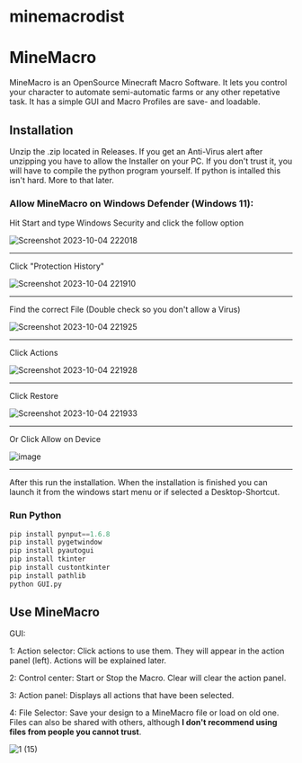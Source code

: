 # minemacrodist

# MineMacro

MineMacro is an OpenSource Minecraft Macro Software. It lets you control your character to automate semi-automatic farms or any other repetative task. It has a simple GUI and Macro Profiles are save- and loadable. 


## Installation

Unzip the .zip located in Releases. If you get an Anti-Virus alert after unzipping you have to allow the Installer on your PC. If you don't trust it, you will have to compile the python program yourself. If python is intalled this isn't hard. More to that later.


### Allow MineMacro on Windows Defender (Windows 11):

Hit Start and type Windows Security and click the follow option

![Screenshot 2023-10-04 222018](https://github.com/NightCraftHD/minemacrodist/assets/66378341/1cde08e1-e85a-4ead-9ea5-12bf6301a58d)

---------------------------------------------------------------------------------------------------------------------

Click "Protection History"

![Screenshot 2023-10-04 221910](https://github.com/NightCraftHD/minemacrodist/assets/66378341/86cab4b0-b0a0-4adc-baae-9fe7bfdf5097)

---------------------------------------------------------------------------------------------------------------------

Find the correct File (Double check so you don't allow a Virus)

![Screenshot 2023-10-04 221925](https://github.com/NightCraftHD/minemacrodist/assets/66378341/80b0c8f4-8de0-4974-bd1f-1c81e612a4b3)

---------------------------------------------------------------------------------------------------------------------

Click Actions

![Screenshot 2023-10-04 221928](https://github.com/NightCraftHD/minemacrodist/assets/66378341/bc42b356-eeca-4f88-a442-5f6d438e87d6)

---------------------------------------------------------------------------------------------------------------------

Click Restore

![Screenshot 2023-10-04 221933](https://github.com/NightCraftHD/minemacrodist/assets/66378341/490a1f61-9ac2-45ef-b3fa-3bcc6918ce4c)

---------------------------------------------------------------------------------------------------------------------

Or Click Allow on Device

![image](https://github.com/NightCraftHD/minemacrodist/assets/66378341/24398c9f-041e-4703-a67e-9d04049e5c38)

---------------------------------------------------------------------------------------------------------------------

After this run the installation. When the installation is finished you can launch it from the windows start menu or if selected a Desktop-Shortcut.


### Run Python
```python
pip install pynput==1.6.8
pip install pygetwindow
pip install pyautogui
pip install tkinter
pip install custontkinter
pip install pathlib
python GUI.py
```


## Use MineMacro

GUI:

1: Action selector: Click actions to use them. They will appear in the action panel (left). Actions will be explained later.

2: Control center: Start or Stop the Macro. Clear will clear the action panel.

3: Action panel: Displays all actions that have been selected. 

4: File Selector: Save your design to a MineMacro file or load on old one. Files can also be shared with others, although **I don't recommend using files from people you cannot trust**.

![1 (15)](https://github.com/NightCraftHD/minemacrodist/assets/66378341/d35cd136-d532-47d8-af1a-b69d59a7d2fc)


